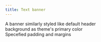 ```yaml
---
title: Text banner
---  
```

A banner similarly styled like default header  
background as theme's primary color  
Specefied padding and margins